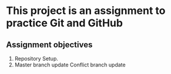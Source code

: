 # **This project is an assignment to practice Git and GitHub**

## Assignment objectives

1. Repository Setup.
2. Master branch update Conflict branch update